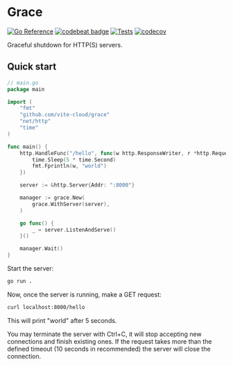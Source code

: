 # Grace
[![Go Reference](https://pkg.go.dev/badge/github.com/vite-cloud/grace.svg)](https://pkg.go.dev/github.com/vite-cloud/go-grace)
[![codebeat badge](https://codebeat.co/badges/12534986-c871-4e80-8c21-364abae97ce2)](https://codebeat.co/projects/github-com-vite-cloud-grace-main)
[![Tests](https://github.com/vite-cloud/grace/actions/workflows/tests.yml/badge.svg)](https://github.com/vite-cloud/go-grace/actions/workflows/tests.yml)
[![codecov](https://codecov.io/gh/vite-cloud/grace/branch/main/graph/badge.svg?token=2EBL0P4UN6)](https://codecov.io/gh/vite-cloud/grace)

Graceful shutdown for HTTP(S) servers.

## Quick start

```go
// main.go
package main

import (
	"fmt"
	"github.com/vite-cloud/grace"
	"net/http"
	"time"
)

func main() {
	http.HandleFunc("/hello", func(w http.ResponseWriter, r *http.Request) {
		time.Sleep(5 * time.Second)
		fmt.Fprintln(w, "world")
	})

	server := &http.Server{Addr: ":8000"}

	manager := grace.New(
		grace.WithServer(server),
	)

	go func() {
		_ = server.ListenAndServe()
	}()

	manager.Wait()
}
```

Start the server:

```bash
go run .
```

Now, once the server is running, make a GET request:

```bash
curl localhost:8000/hello
```

This will print "world" after 5 seconds.

You may terminate the server with Ctrl+C, it will stop accepting new connections and finish existing ones. If the
request takes more than the defined timeout (10 seconds in recommended) the server will close the connection.